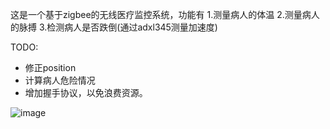 这是一个基于zigbee的无线医疗监控系统，功能有
1.测量病人的体温
2.测量病人的脉搏
3.检测病人是否跌倒(通过adxl345测量加速度)

TODO:
* 修正position
* 计算病人危险情况
* 增加握手协议，以免浪费资源。

![image](https://raw.github.com/jerusalemdax/cc2430-zstack-adxl345/master/IMG_0021.jpg)
